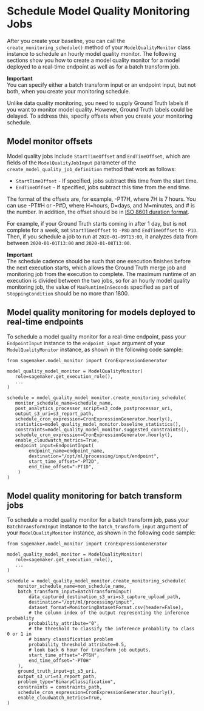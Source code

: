 # Schedule Model Quality Monitoring Jobs<a name="model-monitor-model-quality-schedule"></a>

After you create your baseline, you can call the `create_monitoring_schedule()` method of your `ModelQualityMonitor` class instance to schedule an hourly model quality monitor\. The following sections show you how to create a model quality monitor for a model deployed to a real\-time endpoint as well as for a batch transform job\.

**Important**  
You can specify either a batch transform input or an endpoint input, but not both, when you create your monitoring schedule\.

Unlike data quality monitoring, you need to supply Ground Truth labels if you want to monitor model quality\. However, Ground Truth labels could be delayed\. To address this, specify offsets when you create your monitoring schedule\. 

## Model monitor offsets<a name="model-monitor-model-quality-schedule-offsets"></a>

Model quality jobs include `StartTimeOffset` and `EndTimeOffset`, which are fields of the `ModelQualityJobInput` parameter of the `create_model_quality_job_definition` method that work as follows:
+ `StartTimeOffset` \- If specified, jobs subtract this time from the start time\.
+ `EndTimeOffset` \- If specified, jobs subtract this time from the end time\.

The format of the offsets are, for example, \-PT7H, where 7H is 7 hours\. You can use \-PT\#H or \-P\#D, where H=hours, D=days, and M=minutes, and \# is the number\. In addition, the offset should be in [ISO 8601 duration format](https://en.wikipedia.org/wiki/ISO_8601#Durations)\.

For example, if your Ground Truth starts coming in after 1 day, but is not complete for a week, set `StartTimeOffset` to `-P8D` and `EndTimeOffset` to `-P1D`\. Then, if you schedule a job to run at `2020-01-09T13:00`, it analyzes data from between `2020-01-01T13:00` and `2020-01-08T13:00`\.

**Important**  
The schedule cadence should be such that one execution finishes before the next execution starts, which allows the Ground Truth merge job and monitoring job from the execution to complete\. The maximum runtime of an execution is divided between the two jobs, so for an hourly model quality monitoring job, the value of `MaxRuntimeInSeconds` specified as part of `StoppingCondition` should be no more than 1800\.

## Model quality monitoring for models deployed to real\-time endpoints<a name="model-monitor-data-quality-schedule-rt"></a>

To schedule a model quality monitor for a real\-time endpoint, pass your `EndpointInput` instance to the `endpoint_input` argument of your `ModelQualityMonitor` instance, as shown in the following code sample:

```
from sagemaker.model_monitor import CronExpressionGenerator
                    
model_quality_model_monitor = ModelQualityMonitor(
   role=sagemaker.get_execution_role(),
   ...
)

schedule = model_quality_model_monitor.create_monitoring_schedule(
   monitor_schedule_name=schedule_name,
   post_analytics_processor_script=s3_code_postprocessor_uri,
   output_s3_uri=s3_report_path,
   schedule_cron_expression=CronExpressionGenerator.hourly(),    
   statistics=model_quality_model_monitor.baseline_statistics(),
   constraints=model_quality_model_monitor.suggested_constraints(),
   schedule_cron_expression=CronExpressionGenerator.hourly(),
   enable_cloudwatch_metrics=True,
   endpoint_input=EndpointInput(
        endpoint_name=endpoint_name,
        destination="/opt/ml/processing/input/endpoint",
        start_time_offset="-PT2D",
        end_time_offset="-PT1D",
    )
)
```

## Model quality monitoring for batch transform jobs<a name="model-monitor-data-quality-schedule-tt"></a>

To schedule a model quality monitor for a batch transform job, pass your `BatchTransformInput` instance to the `batch_transform_input` argument of your `ModelQualityMonitor` instance, as shown in the following code sample:

```
from sagemaker.model_monitor import CronExpressionGenerator

model_quality_model_monitor = ModelQualityMonitor(
   role=sagemaker.get_execution_role(),
   ...
)

schedule = model_quality_model_monitor.create_monitoring_schedule(
    monitor_schedule_name=mon_schedule_name,
    batch_transform_input=BatchTransformInput(
        data_captured_destination_s3_uri=s3_capture_upload_path,
        destination="/opt/ml/processing/input",
        dataset_format=MonitoringDatasetFormat.csv(header=False),
        # the column index of the output representing the inference probablity
        probability_attribute="0",
        # the threshold to classify the inference probablity to class 0 or 1 in 
        # binary classification problem
        probability_threshold_attribute=0.5,
        # look back 6 hour for transform job outputs.
        start_time_offset="-PT6H",
        end_time_offset="-PT0H"
    ),
    ground_truth_input=gt_s3_uri,
    output_s3_uri=s3_report_path,
    problem_type="BinaryClassification",
    constraints = constraints_path,
    schedule_cron_expression=CronExpressionGenerator.hourly(),
    enable_cloudwatch_metrics=True,
)
```
